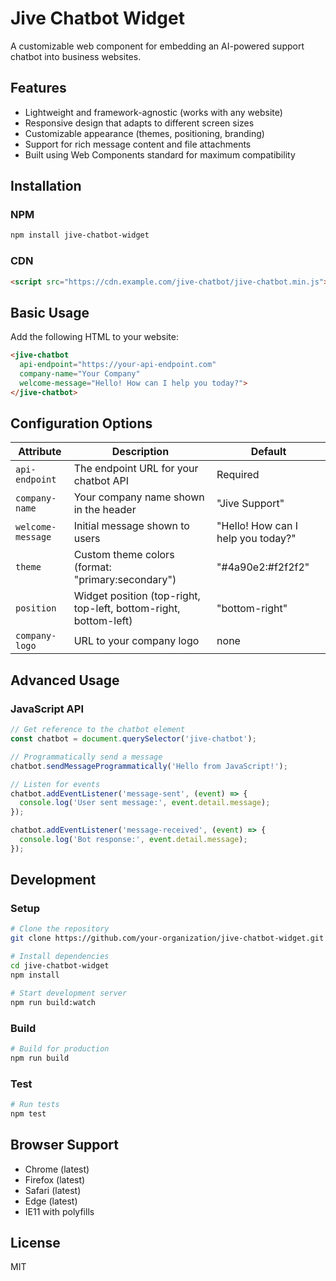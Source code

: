 # Jive Chatbot Widget

A customizable web component for embedding an AI-powered support chatbot into business websites.

## Features

- Lightweight and framework-agnostic (works with any website)
- Responsive design that adapts to different screen sizes
- Customizable appearance (themes, positioning, branding)
- Support for rich message content and file attachments
- Built using Web Components standard for maximum compatibility

## Installation

### NPM

```bash
npm install jive-chatbot-widget
```

### CDN

```html
<script src="https://cdn.example.com/jive-chatbot/jive-chatbot.min.js"></script>
```

## Basic Usage

Add the following HTML to your website:

```html
<jive-chatbot 
  api-endpoint="https://your-api-endpoint.com" 
  company-name="Your Company" 
  welcome-message="Hello! How can I help you today?">
</jive-chatbot>
```

## Configuration Options

| Attribute | Description | Default |
|-----------|-------------|---------|
| `api-endpoint` | The endpoint URL for your chatbot API | Required |
| `company-name` | Your company name shown in the header | "Jive Support" |
| `welcome-message` | Initial message shown to users | "Hello! How can I help you today?" |
| `theme` | Custom theme colors (format: "primary:secondary") | "#4a90e2:#f2f2f2" |
| `position` | Widget position (top-right, top-left, bottom-right, bottom-left) | "bottom-right" |
| `company-logo` | URL to your company logo | none |

## Advanced Usage

### JavaScript API

```javascript
// Get reference to the chatbot element
const chatbot = document.querySelector('jive-chatbot');

// Programmatically send a message
chatbot.sendMessageProgrammatically('Hello from JavaScript!');

// Listen for events
chatbot.addEventListener('message-sent', (event) => {
  console.log('User sent message:', event.detail.message);
});

chatbot.addEventListener('message-received', (event) => {
  console.log('Bot response:', event.detail.message);
});
```

## Development

### Setup

```bash
# Clone the repository
git clone https://github.com/your-organization/jive-chatbot-widget.git

# Install dependencies
cd jive-chatbot-widget
npm install

# Start development server
npm run build:watch
```

### Build

```bash
# Build for production
npm run build
```

### Test

```bash
# Run tests
npm test
```

## Browser Support

- Chrome (latest)
- Firefox (latest)
- Safari (latest)
- Edge (latest)
- IE11 with polyfills

## License

MIT 